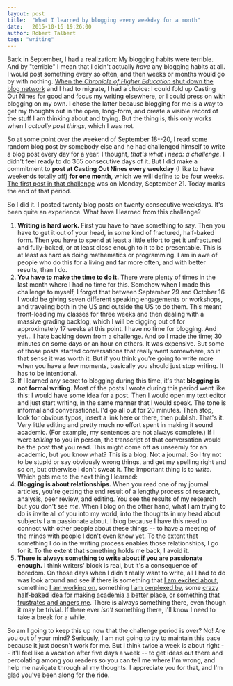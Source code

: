 ```yaml
---
layout: post
title:  "What I learned by blogging every weekday for a month"
date:   2015-10-16 19:26:00   
author: Robert Talbert
tags: "writing"
---
```

Back in September, I had a realization: My blogging habits were terrible. And by "terrible" I mean that I didn't actually _have_ any blogging habits at all. I would post something every so often, and then weeks or months would go by with nothing. [When the _Chronicle of Higher Education_ shut down the blog network](http://chronicle.com/blognetwork/castingoutnines/2015/06/16/hello-goodbye/) and I had to migrate, I had a choice: I could fold up Casting Out Nines for good and focus my writing elsewhere, or I could press on with blogging on my own. I chose the latter because blogging for me is a way to get my thoughts out in the open, long-form, and create a visible record of the stuff I am thinking about and trying. But the thing is, this only works when I _actually post things_, which I was not. 

So at some point over the weekend of September 18--20, I read some random blog post by somebody else and he had challenged himself to write a blog post every day for a year. I thought, _that's what I need: a challenge_. I didn't feel ready to do 365 consecutive days of it. But I did make a commitment to __post at Casting Out Nines every weekday__ (I like to have weekends totally off) __for one month__, which we will define to be four weeks. [The first post in that challenge](http://rtalbert.org/blog/2015/keeping-your-mouth-shut/) was on Monday, September 21. Today marks the end of that period. 

So I did it. I posted twenty blog posts on twenty consecutive weekdays. It's been quite an experience. What have I learned from this challenge? 

1. __Writing is hard work.__ First you have to have something to say. Then you have to get it out of your head, in some kind of fractured, half-baked form. Then you have to spend at least a little effort to get it unfractured and fully-baked, or at least close enough to it to be presentable. This is at least as hard as doing mathematics or programming. I am in awe of people who do this for a living and far more often, and with better results, than I do. 
2. __You have to make the time to do it.__ There were plenty of times in the last month where I had no time for this. Somehow when I made this challenge to myself, I forgot that between September 29 and October 16 I would be giving seven different speaking engagements or workshops, and traveling both in the US and outside the US to do them. This meant front-loading my classes for three weeks and then dealing with a massive grading backlog, which I will be digging out of for approximately 17 weeks at this point. I have no time for blogging. And yet... I hate backing down from a challenge. And so I made the time; 30 minutes on some days or an hour on others. It was expensive. But some of those posts started conversations that really went somewhere, so in that sense it was worth it. But if you think you're going to write more when you have a few moments, basically you should just stop writing. It has to be intentional.
3. If I learned any secret to blogging during this time, it's that __blogging is not formal writing__. Most of the posts I wrote during this period went like this: I would have some idea for a post. Then I would open my text editor and just start writing, in the same manner that I would speak. The tone is informal and conversational. I'd go all out for 20 minutes. Then stop, look for obvious typos, insert a link here or there, then publish. That's it. Very little editing and pretty much no effort spent in making it sound academic. (For example, my sentences are not always complete.) If I were _talking_ to you in person, the transcript of that conversation would be the post that you read. This might come off as unseemly for an academic, but you know what? This is a blog. Not a journal. So I try not to be stupid or say obviously wrong things, and get my spelling right and so on, but otherwise I don't sweat it. The important thing is to _write_. Which gets me to the next thing I learned: 
4. __Blogging is about relationships.__ When you read one of my journal articles, you're getting the end result of a lengthy process of research, analysis, peer review, and editing. You see the results of my research but you don't see _me_. When I blog on the other hand, what I am trying to do is invite all of you into my world, into the thoughts in my head about subjects I am passionate about. I blog because I have this need to connect with other people about these things -- to have a meeting of the minds with people I don't even know yet. To the extent that something I do in the writing process enables those relationships, I go for it. To the extent that something holds me back, I avoid it. 
5. __There is always something to write about if you are passionate enough.__ I think writers' block is real, but it's a consequence of boredom. On those days when I didn't really want to write, all I had to do was look around and see if there is something that [I am excited about](http://rtalbert.org/blog/2015/computational-thinking-guided-practice), something [I am working on](http://rtalbert.org/blog/2015/specs-grading-final-exam), something  [I am perplexed by](http://rtalbert.org/blog/2015/quick-thoughts-on-alex-coward-and-uc-berkeley), some [crazy half-baked idea for making academia a better place](http://rtalbert.org/blog/2015/ideal-grading-system), or [something that frustrates and angers me](http://rtalbert.org/blog/2015/active-learning-ethical-issue). There is always something there, even though it may be trivial. If there ever _isn't_ something there, I'll know I need to take a break for a while. 

So am I going to keep this up now that the challenge period is over? No! Are you out of your mind? Seriously, I am not going to try to maintain this pace because it just doesn't work for me. But I think twice a week is about right -- it'll feel like a vacation after five days a week -- to get ideas out there and percolating among you readers so you can tell me where I'm wrong, and help me navigate through all my thoughts. I appreciate you for that, and I'm glad you've been along for the ride. 
